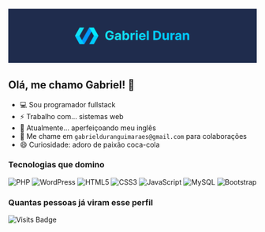 ![Gabriel Duran](/banner.svg)

## Olá, me chamo Gabriel! 👋

- 💻 Sou programador fullstack
- ⚡ Trabalho com... sistemas web
- 🌱 Atualmente... aperfeiçoando meu inglês
- 💬 Me chame em `gabrielduranguimaraes@gmail.com`  para colaborações
- 😄 Curiosidade: adoro de paixão coca-cola  

### Tecnologias que domino

![PHP](https://img.shields.io/badge/php-%23777BB4.svg?style=for-the-badge&logo=php&logoColor=white) ![WordPress](https://img.shields.io/badge/WordPress-%23117AC9.svg?style=for-the-badge&logo=WordPress&logoColor=white) ![HTML5](https://img.shields.io/badge/html5-%23E34F26.svg?style=for-the-badge&logo=html5&logoColor=white) ![CSS3](https://img.shields.io/badge/css3-%231572B6.svg?style=for-the-badge&logo=css3&logoColor=white) ![JavaScript](https://img.shields.io/badge/javascript-%23323330.svg?style=for-the-badge&logo=javascript&logoColor=%23F7DF1E) ![MySQL](https://img.shields.io/badge/mysql-%2300f.svg?style=for-the-badge&logo=mysql&logoColor=white) ![Bootstrap](https://img.shields.io/badge/bootstrap-%23563D7C.svg?style=for-the-badge&logo=bootstrap&logoColor=white)

### Quantas pessoas já viram esse perfil
![Visits Badge](https://badges.pufler.dev/visits/gabriel-duran/gabriel-duran)
